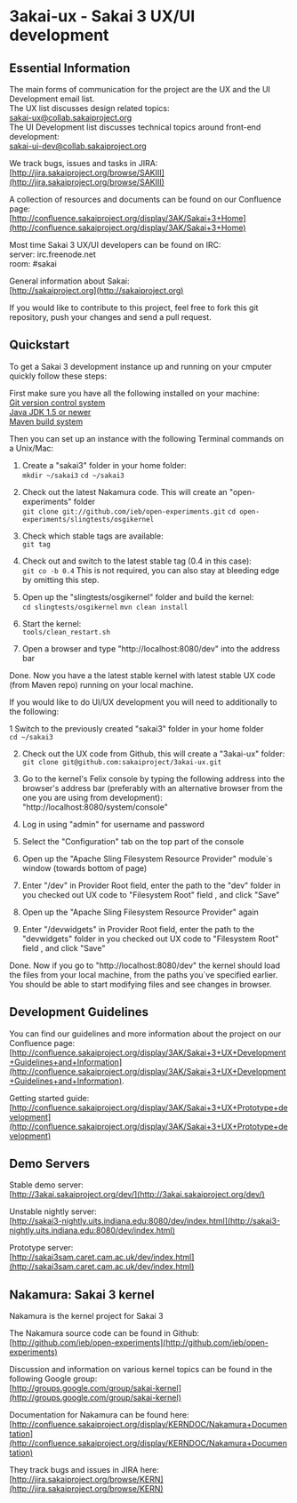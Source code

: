 3akai-ux - Sakai 3 UX/UI development
====================================


Essential Information
---------------------

The main forms of communication for the project are the UX and the UI Development email list.  
The UX list discusses design related topics:  
[sakai-ux@collab.sakaiproject.org](sakai-ux@collab.sakaiproject.org)  
The UI Development list discusses technical topics around front-end development:  
[sakai-ui-dev@collab.sakaiproject.org](sakai-ui-dev@collab.sakaiproject.org)

We track bugs, issues and tasks in JIRA:  
[http://jira.sakaiproject.org/browse/SAKIII](http://jira.sakaiproject.org/browse/SAKIII)

A collection of resources and documents can be found on our Confluence page:  
[http://confluence.sakaiproject.org/display/3AK/Sakai+3+Home](http://confluence.sakaiproject.org/display/3AK/Sakai+3+Home)

Most time Sakai 3 UX/UI developers can be found on IRC:  
server: irc.freenode.net  
room: #sakai

General information about Sakai:  
[http://sakaiproject.org](http://sakaiproject.org)

If you would like to contribute to this project, feel free to fork this git repository, push your changes and send a pull request.


Quickstart
----------

To get a Sakai 3 development instance up and running on your cmputer quickly follow these steps:  

First make sure you have all the following installed on your machine:  
[Git version control system](http://git-scm.com/)  
[Java JDK 1.5 or newer](http://java.sun.com/javase/downloads/index.jsp)  
[Maven build system](http://maven.apache.org/)  

Then you can set up an instance with the following Terminal commands on a Unix/Mac:  

1. Create a "sakai3" folder in your home folder:  
`mkdir ~/sakai3`
`cd ~/sakai3`

2. Check out the latest Nakamura code. This will create an "open-experiments" folder  
`git clone git://github.com/ieb/open-experiments.git`
`cd open-experiments/slingtests/osgikernel`

3. Check which stable tags are available:  
`git tag`

4. Check out and switch to the latest stable tag (0.4 in this case):  
`git co -b 0.4`
This is not required, you can also stay at bleeding edge by omitting this step.

5. Open up the "slingtests/osgikernel" folder and build the kernel:  
`cd slingtests/osgikernel`
`mvn clean install`

6. Start the kernel:  
`tools/clean_restart.sh`

7. Open a browser and type "http://localhost:8080/dev" into the address bar  

Done. Now you have a the latest stable kernel with latest stable UX code (from Maven repo) running on your local machine.


If you would like to do UI/UX development you will need to additionally to the following:

1 Switch to the previously created "sakai3" folder in your home folder  
`cd ~/sakai3`

2. Check out the UX code from Github, this will create a "3akai-ux" folder:  
`git clone git@github.com:sakaiproject/3akai-ux.git`

3. Go to the kernel's Felix console by typing the following address into the browser's address bar (preferably with an alternative browser from the one you are using from development):  
"http://localhost:8080/system/console"

4. Log in using "admin" for username and password

5. Select the "Configuration" tab on the top part of the console

6. Open up the "Apache Sling Filesystem Resource Provider" module`s window (towards bottom of page)

7. Enter "/dev" in Provider Root field, enter the path to the "dev" folder in you checked out UX code to "Filesystem Root" field , and click "Save"

9. Open up the "Apache Sling Filesystem Resource Provider" again

10. Enter "/devwidgets" in Provider Root field, enter the path to the "devwidgets" folder in you checked out UX code to "Filesystem Root" field , and click "Save"

Done. Now if you go to "http://localhost:8080/dev" the kernel should load the files from your local machine, from the paths you`ve specified earlier.  
You should be able to start modifying files and see changes in browser.


Development Guidelines
----------------------

You can find our guidelines and more information about the project on our Confluence page:  
[http://confluence.sakaiproject.org/display/3AK/Sakai+3+UX+Development+Guidelines+and+Information](http://confluence.sakaiproject.org/display/3AK/Sakai+3+UX+Development+Guidelines+and+Information).

Getting started guide:  
[http://confluence.sakaiproject.org/display/3AK/Sakai+3+UX+Prototype+development](http://confluence.sakaiproject.org/display/3AK/Sakai+3+UX+Prototype+development)


Demo Servers
------------

Stable demo server:  
[http://3akai.sakaiproject.org/dev/](http://3akai.sakaiproject.org/dev/)

Unstable nightly server:  
[http://sakai3-nightly.uits.indiana.edu:8080/dev/index.html](http://sakai3-nightly.uits.indiana.edu:8080/dev/index.html)

Prototype server:  
[http://sakai3sam.caret.cam.ac.uk/dev/index.html](http://sakai3sam.caret.cam.ac.uk/dev/index.html)


Nakamura: Sakai 3 kernel
------------------------

Nakamura is the kernel project for Sakai 3  

The Nakamura source code can be found in Github:  
[http://github.com/ieb/open-experiments](http://github.com/ieb/open-experiments)

Discussion and information on various kernel topics can be found in the following Google group:  
[http://groups.google.com/group/sakai-kernel](http://groups.google.com/group/sakai-kernel)

Documentation for Nakamura can be found here:  
[http://confluence.sakaiproject.org/display/KERNDOC/Nakamura+Documentation](http://confluence.sakaiproject.org/display/KERNDOC/Nakamura+Documentation)

They track bugs and issues in JIRA here:  
[http://jira.sakaiproject.org/browse/KERN](http://jira.sakaiproject.org/browse/KERN)
